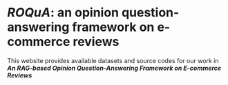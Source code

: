 # ***ROQuA***: an opinion question-answering framework on e-commerce reviews
This website provides available datasets and source codes for our work in 
***An RAG-based Opinion Question-Answering Framework on E-commerce Reviews***
